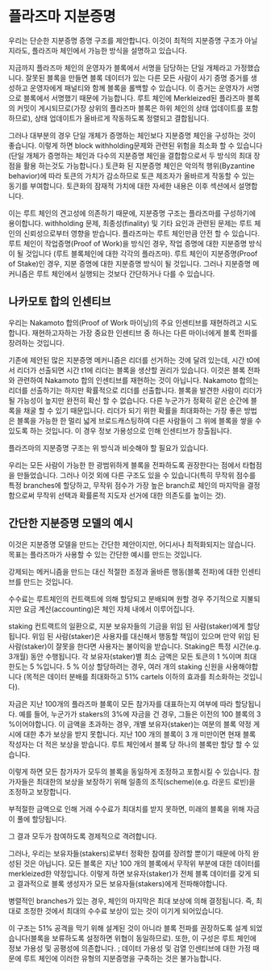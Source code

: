 # 플라즈마 지분증명

우리는 단순한 지분증명 증명 구조를 제안합니다. 이것이 최적의 지분증명 구조가 아닐지라도, 플라즈마 체인에서 가능한 방식을 설명하고 있습니다.

지금까지 플라즈마 체인의 운영자가 블록에서 서명을 담당하는 단일 개체라고 가정했습니다. 잘못된 블록을 만들면 블록 데이터가 있는 다른 모든 사람이 사기 증명 증거를 생성하고 운영자에게 패널티와 함께 블록을 롤백할 수 있습니다. 이 증거는 운영자가 서명으로 블록에서 서명했기 때문에 가능합니다. 루트 체인에 Merkleized된 플라즈마 블록의 커밋이 게시되므로(가장 상위의 플라즈마 블록은 하위 체인의 상태 업데이트를 포함하므로), 상태 업데이트가 올바르게 작동하도록 정렬되고 결합됩니다.

그러나 대부분의 경우 단일 개체가 증명하는 체인보다 지분증명 체인을 구성하는 것이 좋습니다. 이렇게 하면 block withholding문제와 관련된 위험을 최소화 할 수 있습니다(단일 개체가 증명하는 체인과 다수의 지분증명 체인을 결합함으로서 두 방식의 최대 장점을 활용 하는것도 가능합니다.) 토큰화 된 지분증명 체인은 악의적 행위(Byzantine behavior)에 따라 토큰의 가치가 감소하므로 토큰 제조자가 올바르게 작동할 수 있는 동기를 부여합니다. 토큰화의 잠재적 가치에 대한 자세한 내용은 이후 섹션에서 설명합니다.

이는 루트 체인의 견고성에 의존하기 때문에, 지분증명 구조는 플라즈마를 구성하기에 용이합니다. withholding 문제, 최종성(finality) 및 기타 요인과 관련된 문제는 루트 체인의 신뢰성으로부터 영향을 받습니다. 플라즈마는 루트 체인만큼 안전 할 수 있습니다. 루트 체인이 작업증명(Proof of Work)을 방식인 경우, 작업 증명에 대한 지분증명 방식이 될 것입니다 (루트 블록체인에 대한 각각의 플라즈마). 루트 체인이 지분증명(Proof of Stake)인 경우, 지분 증명에 대한 지분증명 방식이 될 것입니다. 그러나 지분증명 메커니즘은 루트 체인에서 실행되는 것보다 간단하거나 다를 수 있습니다.

## 나카모토 합의 인센티브

우리는 Nakamoto 합의(Proof of Work 마이닝)의 주요 인센티브를 재현하려고 시도합니다. 재현하고자하는 가장 중요한 인센티브 중 하나는 다른 마이너에게 블록 전파를 장려하는 것입니다.

기존에 제안된 많은 지분증명 메커니즘은 리더를 선거하는 것에 달려 있는데, 시간 t0에서 리더가 선출되면 시간 t1에 리더는 블록을 생산할 권리가 있습니다. 이것은 블록 전파와 관련하여 Nakamoto 합의 인센티브를 재현하는 것이 아닙니다. Nakamoto 합의는 리더를 선출하기는 하지만 확률적으로 리더를 선출합니다. 블록을 발견한 사람이 리더가 될 가능성이 높지만 완전히 확신 할 수 없습니다. 다른 누군가가 정확히 같은 순간에 블록을 채굴 할 수 있기 때문입니다. 리더가 되기 위한 확률을 최대화하는 가장 좋은 방법은 블록을 가능한 한 멀리 넓게 브로드캐스팅하여 다른 사람들이 그 위에 블록을 쌓을 수 있도록 하는 것입니다. 이 경우 정보 가용성으로 인해 인센티브가 창출됩니다.

플라즈마의 지분증명 구조는 위 방식과 비슷해야 할 필요가 있습니다.

우리는 모든 사람이 가능한 한 광범위하게 블록을 전파하도록 권장한다는 점에서 타협점을 만들었습니다. 그러나 이것 외에 다른 구조도 있을 수 있습니다(특히 무작위 점수를 특정 branches에 할당하고, 무작위 점수가 가장 높은 branch로 체인의 마지막을 결정함으로써 무작위 선택과 확률론적 지도자 선거에 대한 의존도를 높이는 것).

## 간단한 지분증명 모델의 예시

이것은 지분증명 모델을 만드는 간단한 제안이지만, 어디서나 최적화되지는 않습니다. 목표는 플라즈마가 사용할 수 있는 간단한 예시를 만드는 것입니다.

강제되는 메커니즘을 만드는 대신 적절한 조정과 올바른 행동(블록 전파)에 대한 인센티브를 만드는 것입니다.

수수료는 루트체인의 컨트랙트에 의해 할당되고 분배되며 원할 경우 주기적으로 지불되지만 요금 계산(accounting)은 체인 자체 내에서 이루어집니다.

staking 컨트랙트의 일환으로, 지분 보유자들의 기금을 위임 된 사람(staker)에게 할당됩니다. 위임 된 사람(staker)은 사용자를 대신해서 행동할 책임이 있으며 만약 위임 된 사람(staker)이 잘못을 한다면 사용자는 불이익을 받습니다. Staking은 특정 시간(e.g. 3개월) 동안 수행됩니다. 각 보유자(staker)별 최소 금액은 모든 토큰의 1 %이며 최대 한도는 5 %입니다. 5 % 이상 할당하려는 경우, 여러 개의 staking 신원을 사용해야합니다 (목적은 데이터 분배를 최대화하고 51% cartels 이하의 효과를 최소화하는 것입니다).

자금은 지난 100개의 플라즈마 블록이 모든 참가자를 대표하는지 여부에 따라 할당됩니다. 예를 들어, 누군가가 stakers의 3%에 자금을 건 경우, 그들은 이전의 100 블록의 3 %이어야합니다. 이 금액을 초과하는 경우, 개별 보유자(staker)는 여분의 블록 약정 게시에 대한 추가 보상을 받지 못합니다. 지난 100 개의 블록이 3 개 미만이면 현재 블록 작성자는 더 적은 보상을 받습니다. 루트 체인에서 블록 당 하나의 블록만 할당 할 수 있습니다.

이렇게 하면 모든 참가자가 모두의 블록을 동일하게 조정하고 포함시킬 수 있습니다. 참가자들은 최대한의 보상을 보장하기 위해 일종의 조직(scheme)(e.g. 라운드 로빈)을 조정하고 보장합니다.

부적절한 금액으로 인해 거래 수수료가 최대치를 받지 못하면, 미래의 블록을 위해 자금이 풀에 할당됩니다.

그 결과 모두가 참여하도록 경제적으로 격려합니다.

그러나, 우리는 보유자들(stakers)로부터 정확한 참여를 장려할 뿐이기 때문에 아직 완성된 것은 아닙니다. 모든 블록은 지난 100 개의 블록에서 무작위 부분에 대한 데이터를 merkleized한 약정입니다. 이렇게 하면 보유자(staker)가 전체 블록 데이터를 갖게 되고 결과적으로 블록 생성자가 모든 보유자들(stakers)에게 전파해야합니다.

병렬적인 branches가 있는 경우, 체인의 마지막은 최대 보상에 의해 결정됩니다. 즉, 최대로 조정한 것에서 최대의 수수료 보상이 있는 것이 이기게 되어있습니다.

이 구조는 51% 공격을 막기 위해 설계된 것이 아니라 블록 전파를 권장하도록 설계 되었습니다(블록을 ​​보류하도록 설정하면 위협이 동일하므로). 또한, 이 구성은 루트 체인에 정보 가용성 및 공평성에 의존합니다. ; 데이터 가용성 및 검열 인센티브에 대한 가정 때문에 루트 체인에 이러한 유형의 지분증명을 구축하는 것은 불가능합니다.
